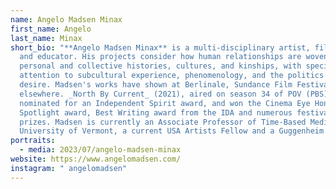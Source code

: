 ```yaml
---
name: Angelo Madsen Minax
first_name: Angelo
last_name: Minax
short_bio: "**Angelo Madsen Minax** is a multi-disciplinary artist, filmmaker,
  and educator. His projects consider how human relationships are woven through
  personal and collective histories, cultures, and kinships, with specific
  attention to subcultural experience, phenomenology, and the politics of
  desire. Madsen's works have shown at Berlinale, Sundance Film Festival, and
  elsewhere. _North By Current_ (2021), aired on season 34 of POV (PBS), was
  nominated for an Independent Spirit award, and won the Cinema Eye Honors
  Spotlight award, Best Writing award from the IDA and numerous festival jury
  prizes. Madsen is currently an Associate Professor of Time-Based Media at the
  University of Vermont, a current USA Artists Fellow and a Guggenheim Fellow."
portraits:
  - media: 2023/07/angelo-madsen-minax
website: https://www.angelomadsen.com/
instagram: " angelomadsen"
---
```

